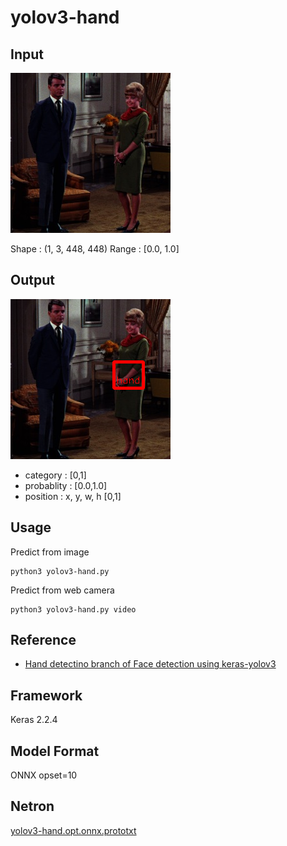 # yolov3-hand

## Input

![Input](couple.jpg)

Shape : (1, 3, 448, 448)
Range : [0.0, 1.0]

## Output

![Output](output.png)

- category : [0,1]
- probablity : [0.0,1.0]
- position : x, y, w, h [0,1]

## Usage

Predict from image

```
python3 yolov3-hand.py
```

Predict from web camera

```
python3 yolov3-hand.py video
```

## Reference

- [Hand detectino branch of Face detection using keras-yolov3](https://github.com/axinc-ai/yolov3-face/tree/hand_detection)

## Framework

Keras 2.2.4

## Model Format

ONNX opset=10

## Netron

[yolov3-hand.opt.onnx.prototxt](https://lutzroeder.github.io/netron/?url=https://storage.googleapis.com/ailia-models/yolov3-hand/yolov3-hand.opt.onnx.prototxt)

